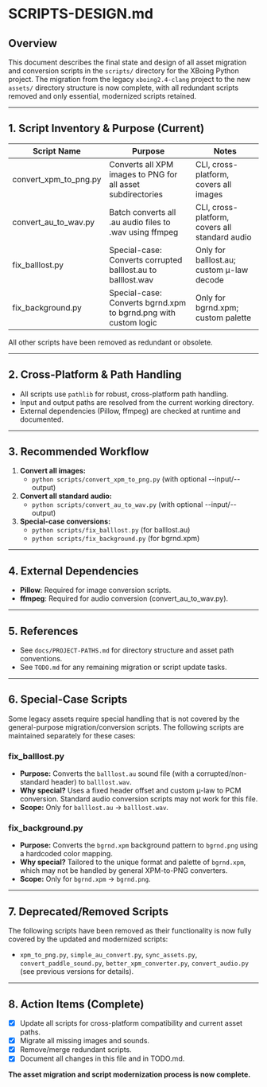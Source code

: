 # SCRIPTS-DESIGN.md

## Overview

This document describes the final state and design of all asset migration and conversion scripts in the `scripts/` directory for the XBoing Python project. The migration from the legacy `xboing2.4-clang` project to the new `assets/` directory structure is now complete, with all redundant scripts removed and only essential, modernized scripts retained.

---

## 1. Script Inventory & Purpose (Current)

| Script Name             | Purpose                                                         | Notes |
|------------------------|------------------------------------------------------------------|-------|
| convert_xpm_to_png.py  | Converts all XPM images to PNG for all asset subdirectories      | CLI, cross-platform, covers all images |
| convert_au_to_wav.py   | Batch converts all .au audio files to .wav using ffmpeg          | CLI, cross-platform, covers all standard audio |
| fix_balllost.py        | Special-case: Converts corrupted balllost.au to balllost.wav     | Only for balllost.au; custom μ-law decode |
| fix_background.py      | Special-case: Converts bgrnd.xpm to bgrnd.png with custom logic  | Only for bgrnd.xpm; custom palette |

All other scripts have been removed as redundant or obsolete.

---

## 2. Cross-Platform & Path Handling

- All scripts use `pathlib` for robust, cross-platform path handling.
- Input and output paths are resolved from the current working directory.
- External dependencies (Pillow, ffmpeg) are checked at runtime and documented.

---

## 3. Recommended Workflow

1. **Convert all images:**
   - `python scripts/convert_xpm_to_png.py` (with optional --input/--output)
2. **Convert all standard audio:**
   - `python scripts/convert_au_to_wav.py` (with optional --input/--output)
3. **Special-case conversions:**
   - `python scripts/fix_balllost.py` (for balllost.au)
   - `python scripts/fix_background.py` (for bgrnd.xpm)

---

## 4. External Dependencies
- **Pillow**: Required for image conversion scripts.
- **ffmpeg**: Required for audio conversion (convert_au_to_wav.py).

---

## 5. References
- See `docs/PROJECT-PATHS.md` for directory structure and asset path conventions.
- See `TODO.md` for any remaining migration or script update tasks.

---

## 6. Special-Case Scripts

Some legacy assets require special handling that is not covered by the general-purpose migration/conversion scripts. The following scripts are maintained separately for these cases:

### fix_balllost.py
- **Purpose:** Converts the `balllost.au` sound file (with a corrupted/non-standard header) to `balllost.wav`.
- **Why special?** Uses a fixed header offset and custom μ-law to PCM conversion. Standard audio conversion scripts may not work for this file.
- **Scope:** Only for `balllost.au` → `balllost.wav`.

### fix_background.py
- **Purpose:** Converts the `bgrnd.xpm` background pattern to `bgrnd.png` using a hardcoded color mapping.
- **Why special?** Tailored to the unique format and palette of `bgrnd.xpm`, which may not be handled by general XPM-to-PNG converters.
- **Scope:** Only for `bgrnd.xpm` → `bgrnd.png`.

---

## 7. Deprecated/Removed Scripts

The following scripts have been removed as their functionality is now fully covered by the updated and modernized scripts:
- `xpm_to_png.py`, `simple_au_convert.py`, `sync_assets.py`, `convert_paddle_sound.py`, `better_xpm_converter.py`, `convert_audio.py` (see previous versions for details).

---

## 8. Action Items (Complete)
- [x] Update all scripts for cross-platform compatibility and current asset paths.
- [x] Migrate all missing images and sounds.
- [x] Remove/merge redundant scripts.
- [x] Document all changes in this file and in TODO.md.

**The asset migration and script modernization process is now complete.** 